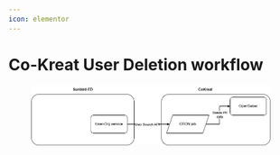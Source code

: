 ```yaml
---
icon: elementor
---
```


# Co-Kreat User Deletion workflow



<figure><img src="../../../.gitbook/assets/CoKreat user deletion.jpg" alt=""><figcaption></figcaption></figure>
